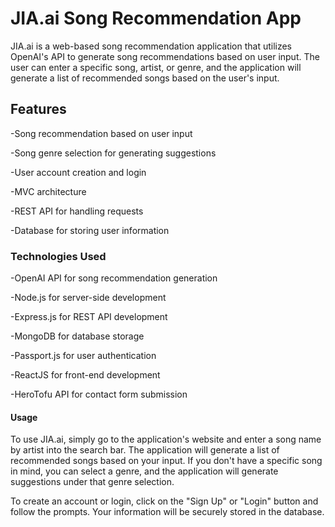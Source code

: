 # JIA.ai Song Recommendation App

JIA.ai is a web-based song recommendation application that utilizes OpenAI's API to generate song recommendations based on user input. The user can enter a specific song, artist, or genre, and the application will generate a list of recommended songs based on the user's input.

## Features

-Song recommendation based on user input

-Song genre selection for generating suggestions

-User account creation and login

-MVC architecture

-REST API for handling requests

-Database for storing user information

### Technologies Used

-OpenAI API for song recommendation generation

-Node.js for server-side development

-Express.js for REST API development

-MongoDB for database storage

-Passport.js for user authentication

-ReactJS for front-end development

-HeroTofu API for contact form submission 

#### Usage

To use JIA.ai, simply go to the application's website and enter a song name by artist into the search bar. The application will generate a list of recommended songs based on your input. If you don't have a specific song in mind, you can select a genre, and the application will generate suggestions under that genre selection.

To create an account or login, click on the "Sign Up" or "Login" button and follow the prompts. Your information will be securely stored in the database.
